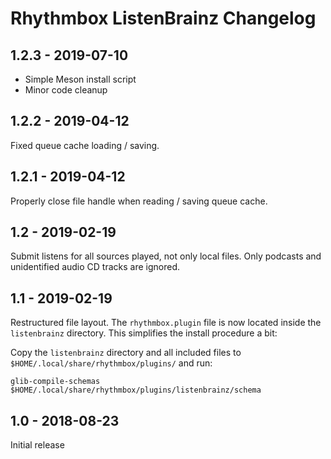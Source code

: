 # Rhythmbox ListenBrainz Changelog

## 1.2.3 - 2019-07-10
- Simple Meson install script
- Minor code cleanup

## 1.2.2 - 2019-04-12
Fixed queue cache loading / saving.

## 1.2.1 - 2019-04-12
Properly close file handle when reading / saving queue cache.

## 1.2 - 2019-02-19
Submit listens for all sources played, not only local files. Only podcasts and
unidentified audio CD tracks are ignored.

## 1.1 - 2019-02-19
Restructured file layout. The `rhythmbox.plugin` file is now located inside the
`listenbrainz` directory. This simplifies the install procedure a bit:

Copy the `listenbrainz` directory and all included files to
`$HOME/.local/share/rhythmbox/plugins/` and run:

    glib-compile-schemas $HOME/.local/share/rhythmbox/plugins/listenbrainz/schema

## 1.0 - 2018-08-23

Initial release
